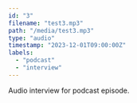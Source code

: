 ```yaml
---
id: "3"
filename: "test3.mp3"
path: "/media/test3.mp3"
type: "audio"
timestamp: "2023-12-01T09:00:00Z"
labels:
  - "podcast"
  - "interview"
---
```


Audio interview for podcast episode.